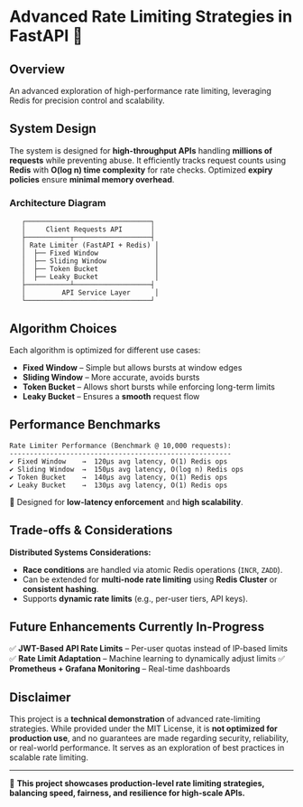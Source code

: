 # Advanced Rate Limiting Strategies in FastAPI 🚀

## Overview
An advanced exploration of high-performance rate limiting, leveraging Redis for precision control and scalability.

## System Design
The system is designed for **high-throughput APIs** handling **millions of requests** while preventing abuse. It efficiently tracks request counts using **Redis** with **O(log n) time complexity** for rate checks. Optimized **expiry policies** ensure **minimal memory overhead**.

### Architecture Diagram
```
   ┌───────────────────────────────┐
   │     Client Requests API       │
   ├───────────┬───────────────────┤
   │ Rate Limiter (FastAPI + Redis) │
   │  ├── Fixed Window              │
   │  ├── Sliding Window            │
   │  ├── Token Bucket              │
   │  ├── Leaky Bucket              │
   ├───────────┴───────────────────┤
   │         API Service Layer      │
   └───────────────────────────────┘
```

## Algorithm Choices
Each algorithm is optimized for different use cases:

- **Fixed Window** – Simple but allows bursts at window edges
- **Sliding Window** – More accurate, avoids bursts
- **Token Bucket** – Allows short bursts while enforcing long-term limits
- **Leaky Bucket** – Ensures a **smooth** request flow

## Performance Benchmarks
```
Rate Limiter Performance (Benchmark @ 10,000 requests):
-------------------------------------------------------
✔ Fixed Window    →  120μs avg latency, O(1) Redis ops
✔ Sliding Window  →  150μs avg latency, O(log n) Redis ops
✔ Token Bucket    →  140μs avg latency, O(1) Redis ops
✔ Leaky Bucket    →  130μs avg latency, O(1) Redis ops
```
📌 Designed for **low-latency enforcement** and **high scalability**.

## Trade-offs & Considerations
**Distributed Systems Considerations:**
- **Race conditions** are handled via atomic Redis operations (`INCR`, `ZADD`).
- Can be extended for **multi-node rate limiting** using **Redis Cluster** or **consistent hashing**.
- Supports **dynamic rate limits** (e.g., per-user tiers, API keys).

## Future Enhancements Currently In-Progress
✅ **JWT-Based API Rate Limits** – Per-user quotas instead of IP-based limits
✅ **Rate Limit Adaptation** – Machine learning to dynamically adjust limits
✅ **Prometheus + Grafana Monitoring** – Real-time dashboards

## Disclaimer
This project is a **technical demonstration** of advanced rate-limiting strategies. While provided under the MIT License, it is **not optimized for production use**, and no guarantees are made regarding security, reliability, or real-world performance. It serves as an exploration of best practices in scalable rate limiting.

---

🚀 **This project showcases production-level rate limiting strategies, balancing speed, fairness, and resilience for high-scale APIs.**


